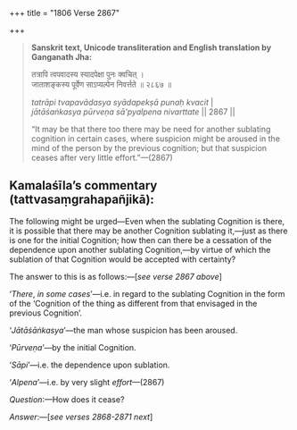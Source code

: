 +++
title = "1806 Verse 2867"

+++
> **Sanskrit text, Unicode transliteration and English translation by Ganganath Jha:** 
>
> तत्रापि त्वपवादस्य स्यादपेक्षा पुनः क्वचित् ।  
> जाताशङ्कस्य पूर्वेण साऽप्यल्पेन निवर्त्तते ॥ २८६७ ॥ 
>
> *tatrāpi tvapavādasya syādapekṣā punaḥ kvacit* \|  
> *jātāśaṅkasya pūrveṇa sā'pyalpena nivarttate* \|\| 2867 \|\| 
>
> “It may be that there too there may be need for another sublating cognition in certain cases, where suspicion might be aroused in the mind of the person by the previous cognition; but that suspicion ceases after very little effort.”—(2867)



## Kamalaśīla’s commentary (tattvasaṃgrahapañjikā):

The following might be urged—Even when the sublating Cognition is there, it is possible that there may be another Cognition sublating it,—just as there is one for the initial Cognition; how then can there be a cessation of the dependence upon another sublating Cognition,—by virtue of which the sublation of that Cognition would be accepted with certainty?

The answer to this is as follows:—[*see verse 2867 above*]

‘*There*, *in some cases*’—i.e. in regard to the sublating Cognition in the form of the ‘Cognition of the thing as different from that envisaged in the previous Cognition’.

‘*Jātāśāṅkasya*’—the man whose suspicion has been aroused.

‘*Pūrveṇa*’—by the initial Cognition.

‘*Sāpi*’—i.e. the dependence upon sublation.

‘*Alpena*’—i.e. by very slight *effort*—(2867)

*Question*:—How does it cease?

*Answer*:—[*see verses 2868-2871 next*]


